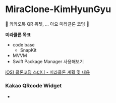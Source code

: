 # MiraClone-KimHyunGyu
🤒 카카오톡 QR 위젯, ... 아요 미라클론 코딩 🤒

**미라클론 목표**
- code base
    - SnapKit
- MVVM
- Swift Package Manager 사용해보기

[iOS) 클론코딩 스터디 - 미라클론 계획 및 내용](https://gyuios.tistory.com/91?category=966935)

### Kakao QRcode Widget
- 
